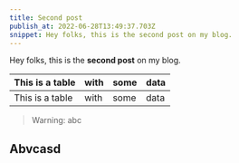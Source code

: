 ```yaml
---
title: Second post
publish_at: 2022-06-28T13:49:37.703Z
snippet: Hey folks, this is the second post on my blog.
---
```


Hey folks, this is the **second post** on my blog.

| This is a table | with | some | data |
| --------------- | ---- | ---- | ---- |
| This is a table | with | some | data |

> Warning: abc

## Abvcasd
